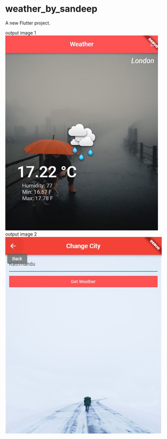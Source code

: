 # weather_by_sandeep

A new Flutter project.

output image 1 <br />
![Image of Weather](https://github.com/sandeepmaharjan55/weather_by_city/blob/master/outputImages/1.JPG) <br />
output image 2<br />
![Image of Weather](https://github.com/sandeepmaharjan55/weather_by_city/blob/master/outputImages/2.JPG)

